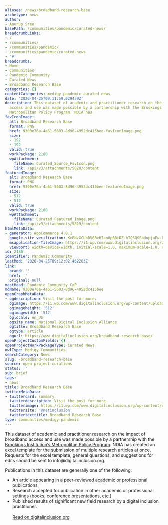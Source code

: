 ```yaml
---
aliases: /news/broadband-research-base
archetype: news
author:
- Anurup Sree
basePath: /communities/pandemic/curated-news/
breadcrumbLinks:
- /
- /communities/
- /communities/pandemic/
- /communities/pandemic/curated-news
- '#'
breadcrumbs:
- Home
- Communities
- Pandemic Community
- Curated News
- Broadband Research Base
categories: []
contentCategories: medigy-pandemic-curated-news
date: '2020-04-25T09:11:59.029439Z'
description: This dataset of academic and practitioner research on the impact of broadband
  access and use was made possible by a partnership with the Brookings Institution’s
  Metropolitan Policy Program. NDIA has
favIconImage:
  alt: Broadband Research Base
  format: PNG
  href: 9300e76a-4a61-5603-8d96-4952dc415bee-favIconImage.png
  size:
  - 192
  - 192
  valid: true
  workPackage: 2180
  wpAttachment:
    fileName: Curated_Source_FavIcon.png
    link: /api/v3/attachments/5820/content
featuredImage:
  alt: Broadband Research Base
  format: PNG
  href: 9300e76a-4a61-5603-8d96-4952dc415bee-featuredImage.png
  size:
  - 512
  - 512
  valid: true
  workPackage: 2180
  wpAttachment:
    fileName: Curated_Featured_Image.png
    link: /api/v3/attachments/5819/content
htmlMetaData:
- generator: WooCommerce 4.0.1
  google-site-verification: KePNzXCUbDV6BvH7an0p68tDZ-hTCSQSFadupjuFw-k
  msapplication-TileImage: https://i1.wp.com/www.digitalinclusion.org/wp-content/uploads/2018/03/cropped-favicon-1.png?fit=270%2C270&ssl=1
  viewport: width=device-width, initial-scale=1.0, maximum-scale=1.0, user-scalable=0
id: 2180
identifier: Pandemic Community
lastMod: '2020-04-25T09:12:02.462203Z'
link:
  brand: ''
  href: ''
  original: null
mastHead: Pandemic Community CoP
mdName: 9300e76a-4a61-5603-8d96-4952dc415bee
openGraphMetaData:
- ogdescription: Visit the post for more.
  ogimage: https://i1.wp.com/www.digitalinclusion.org/wp-content/uploads/2018/03/cropped-favicon-1.png?fit=512%2C512&ssl=1
  ogimageheight: '512'
  ogimagewidth: '512'
  oglocale: en_US
  ogsite_name: National Digital Inclusion Alliance
  ogtitle: Broadband Research Base
  ogtype: article
  ogurl: https://www.digitalinclusion.org/broadband-research-base/
openProjectCustomFields: {}
openProjectWorkPackageType: Curated News
owlType: Medigy Communities
searchCategory: News
slug: -broadband-research-base
source: open-project-curations
status: ''
sub: brief
tags:
- news
title: Broadband Research Base
twitterMetaData:
- twittercard: summary
  twitterdescription: Visit the post for more.
  twitterimage: https://i1.wp.com/www.digitalinclusion.org/wp-content/uploads/2018/03/cropped-favicon-1.png?fit=240%2C240&ssl=1
  twittersite: '@netinclusion'
  twittertexttitle: Broadband Research Base
type: communities/medigy-pandemic
---
```


<p>This dataset of academic and practitioner research on the impact of broadband access and use was made possible by a partnership with the <a href="https://www.brookings.edu/program/metropolitan-policy-program/">Brookings Institution’s Metropolitan Policy Program</a>.&nbsp;NDIA has created an excel template for the submission of multiple research articles at once. Requests for the excel template, general questions, and suggestions for edits should be sent to info@digitalinclusion.org.</p><p>Publications in this dataset are generally one of the following:</p><ul><li>An article appearing in a peer-reviewed academic or professional publications</li><li>Research accepted for publication in other academic or professional settings (books, conference presentations, etc.)</li><li>Published results of significant new field research by a digital inclusion practitioner.<br><br><a href="https://www.digitalinclusion.org/broadband-research-base/">Read on digitalinclusion.org</a></li></ul>